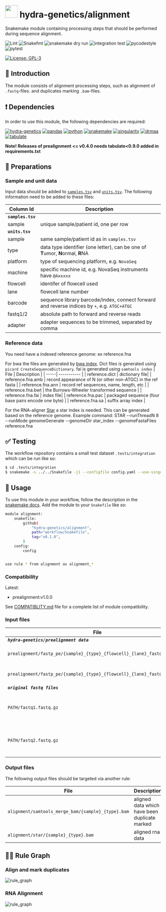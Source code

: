 # <img src="https://github.com/hydra-genetics/alignment/blob/develop/images/hydragenetics.png" width=40 /> hydra-genetics/alignment

Snakemake module containing processing steps that should be performed during sequence alignment.

![Lint](https://github.com/hydra-genetics/alignment/actions/workflows/lint.yaml/badge.svg?branch=develop)
![Snakefmt](https://github.com/hydra-genetics/alignment/actions/workflows/snakefmt.yaml/badge.svg?branch=develop)
![snakemake dry run](https://github.com/hydra-genetics/alignment/actions/workflows/snakemake-dry-run.yaml/badge.svg?branch=develop)
![integration test](https://github.com/hydra-genetics/alignment/actions/workflows/integration.yaml/badge.svg?branch=develop)
![pycodestyle](https://github.com/hydra-genetics/alignment/actions/workflows/pycodestyl.yaml/badge.svg?branch=develop)
![pytest](https://github.com/hydra-genetics/alignment/actions/workflows/pytest.yaml/badge.svg?branch=develop)

[![License: GPL-3](https://img.shields.io/badge/License-GPL3-yellow.svg)](https://opensource.org/licenses/gpl-3.0.html)

## :speech_balloon: Introduction

The module consists of alignment processing steps, such as alignment of `.fastq`-files. and duplicates marking
`.bam`-files.

## :heavy_exclamation_mark: Dependencies

In order to use this module, the following dependencies are required:

[![hydra-genetics](https://img.shields.io/badge/hydragenetics-0.15.0-blue)](https://github.com/hydra-genetics/)
[![pandas](https://img.shields.io/badge/pandas-1.3.1-blue)](https://pandas.pydata.org/)
[![python](https://img.shields.io/badge/python-3.8-blue)](https://www.python.org/)
[![snakemake](https://img.shields.io/badge/snakemake-7.13.0-blue)](https://snakemake.readthedocs.io/en/stable/)
[![singularity](https://img.shields.io/badge/singularity-3.0.0-blue)](https://sylabs.io/docs/)
[![drmaa](https://img.shields.io/badge/drmaa-0.7.9-blue)](https://pypi.org/project/drmaa/)
[![tabulate](https://img.shields.io/badge/tabulate-0.8.10-blue)](https://pypi.org/project/tabulate/)

**Note! Releases of prealignment <= v0.4.0 needs tabulate<0.9.0 added in requirements.txt**

## :school_satchel: Preparations

### Sample and unit data

Input data should be added to [`samples.tsv`](https://github.com/hydra-genetics/prealignment/blob/develop/config/samples.tsv)
and [`units.tsv`](https://github.com/hydra-genetics/prealignment/blob/develop/config/units.tsv).
The following information need to be added to these files:

| Column Id | Description |
| --- | --- |
| **`samples.tsv`** |
| sample | unique sample/patient id, one per row |
| **`units.tsv`** |
| sample | same sample/patient id as in `samples.tsv` |
| type | data type identifier (one letter), can be one of **T**umor, **N**ormal, **R**NA |
| platform | type of sequencing platform, e.g. `NovaSeq` |
| machine | specific machine id, e.g. NovaSeq instruments have `@Axxxxx` |
| flowcell | identifer of flowcell used |
| lane | flowcell lane number |
| barcode | sequence library barcode/index, connect forward and reverse indices by `+`, e.g. `ATGC+ATGC` |
| fastq1/2 | absolute path to forward and reverse reads |
| adapter | adapter sequences to be trimmed, separated by comma |

### Reference data

You need have a indexed reference genome: ex reference.fna

For bwa the files are generated by [bwa index](http://bio-bwa.sourceforge.net/bwa.shtml#:~:text=SYNOPSIS-,bwa%20index%20ref.fa,-bwa%20mem%20ref). Dict files is generated using `picard CreateSequenceDictionary`. fai is generated using `samtools index`
| File | Description |
| -----| ----------- |
| reference.dict | dictionary file|
| reference.fna.amb | record appearance of N (or other non-ATGC) in the ref fasta |
| reference.fna.ann | record ref sequences, name, length, etc |
| reference.fna.bwt | the Burrows-Wheeler transformed sequence |
| reference.fna.fai | index file|
| reference.fna.pac | packaged sequence (four base pairs encode one byte) |
| reference.fna.sa | suffix array index |

For the RNA-aligner [Star](https://github.com/alexdobin/STAR) a star index is needed. This can be generated based on the reference genome. Example command:
STAR --runThreadN 8 --runMode genomeGenerate --genomeDir star_index --genomeFastaFiles reference.fna

## :white_check_mark: Testing

The workflow repository contains a small test dataset `.tests/integration` which can be run like so:

```bash
$ cd .tests/integration
$ snakemake -s ../../Snakefile -j1 --configfile config.yaml --use-singularity
```

## :rocket: Usage

To use this module in your workflow, follow the description in the
[snakemake docs](https://snakemake.readthedocs.io/en/stable/snakefiles/modularization.html#modules).
Add the module to your `Snakefile` like so:

```bash
module alignment:
    snakefile:
        github(
            "hydra-genetics/alignment",
            path="workflow/Snakefile",
            tag="v0.1.0",
        )
    config:
        config


use rule * from alignment as alignment_*
```

### Compatibility

Latest:
 - prealignment:v1.0.0

 See [COMPATIBLITY.md](../master/COMPATIBLITY.md) file for a complete list of module compatibility.

### Input files

| File | Description |
|---|---|
| ***`hydra-genetics/prealignment data`*** |
| `prealignment/fastp_pe/{sample}_{type}_{flowcell}_{lane}_fastq1.fastq.gz` | trimmed forward reads |
| `prealignment/fastp_pe/{sample}_{type}_{flowcell}_{lane}_fastq2.fastq.gz` | trimmed reverse reads |
| ***`original fastq files`*** |
| `PATH/fastq1.fastq.gz` | forward reads retrieved from units.tsv |
| `PATH/fastq2.fastq.gz` | reverse reads retrieved from units.tsv |


### Output files

The following output files should be targeted via another rule:

| File | Description |
|---|---|
| `alignment/samtools_merge_bam/{sample}_{type}.bam` | aligned data which have been duplicate marked |
| `alignment/star/{sample}_{type}.bam` | aligned rna data |

## :judge: Rule Graph

### Align and mark duplicates
![rule_graph](images/alignment_dna.svg)

### RNA Alignment
![rule_graph](images/alignment_rna.svg)
